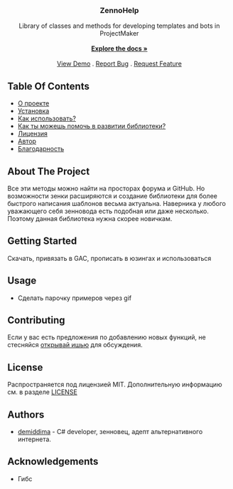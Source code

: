 <br/>
<p align="center">

  <h3 align="center">ZennoHelp</h3>

  <p align="center">
    Library of classes and methods for developing templates and bots in ProjectMaker
    <br/>
    <br/>
    <a href="https://github.com/demiddima/ZennoHelper"><strong>Explore the docs »</strong></a>
    <br/>
    <br/>
    <a href="https://github.com/demiddima/ZennoHelper">View Demo</a>
    .
    <a href="https://github.com/demiddima/ZennoHelper/issues">Report Bug</a>
    .
    <a href="https://github.com/demiddima/ZennoHelper/issues">Request Feature</a>
  </p>
</p>

## Table Of Contents

* [О проекте](#about-the-project)
* [Установка](#getting-started)
* [Как использовать?](#usage)
* [Как ты можешь помочь в развитии библиотеки?](#contributing)
* [Лицензия](#license)
* [Автор](#authors)
* [Благодарность](#acknowledgements)

## About The Project

Все эти методы можно найти на просторах форума и GitHub. Но возможности зенки расширяются и создание библиотеки для более быстрого написания шаблонов весьма актуальна. Наверника у любого уважающего себя зенновода есть подобная или даже несколько. Поэтому данная библиотека нужна скорее новичкам.

## Getting Started

Скачать, привязать в GAC, прописать в юзингах и использоваться

## Usage

- Сделать парочку примеров через gif

## Contributing

Если у вас есть предложения по добавлению новых функций, не стесняйся [открывай ишью](https://github.com/demiddima/ZennoHelper/issues/new) для обсуждения.

## License

Распространяется под лицензией MIT. Дополнительную информацию см. в разделе [LICENSE](https://github.com/demiddima/ZennoHelper/blob/main/LICENSE)

## Authors

* [demiddima](https://github.com/demiddima) - C# developer, зенновец, адепт альтернативного интернета.

## Acknowledgements

* Гибс

